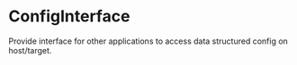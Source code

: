 # ConfigInterface
Provide interface for other applications to access data structured config on host/target.
